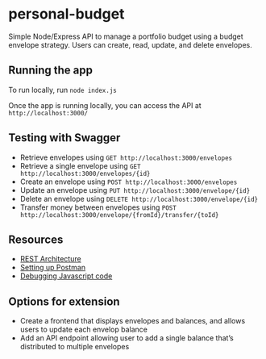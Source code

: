 # personal-budget

Simple Node/Express API to manage a portfolio budget using a budget envelope strategy. Users can create, read, update, and delete envelopes.

## Running the app
To run locally, run `node index.js`

Once the app is running locally, you can access the API at `http://localhost:3000/`

## Testing with Swagger
 - Retrieve envelopes using `GET http://localhost:3000/envelopes`
 - Retrieve a single envelope using `GET http://localhost:3000/envelopes/{id}`
 - Create an envelope using `POST http://localhost:3000/envelopes`
 - Update an envelope using `PUT http://localhost:3000/envelope/{id}`
 - Delete an envelope using `DELETE http://localhost:3000/envelope/{id}`
 - Transfer money between envelopes using `POST http://localhost:3000/envelope/{fromId}/transfer/{toId}`

## Resources
- [REST Architecture](https://auth0.com/blog/rest-architecture-part-1-building-api/)
- [Setting up Postman](https://author.codecademy.com/content-items/a5ed0fe82af00dcae4bb69e07d6b5fa8)
- [Debugging Javascript code](https://author.codecademy.com/content-items/e8a7f4f36eae1c4ee642af3cea4bfb4a)

## Options for extension
 - Create a frontend that displays envelopes and balances, and allows users to update each envelop balance
 - Add an API endpoint allowing user to add a single balance that’s distributed to multiple envelopes